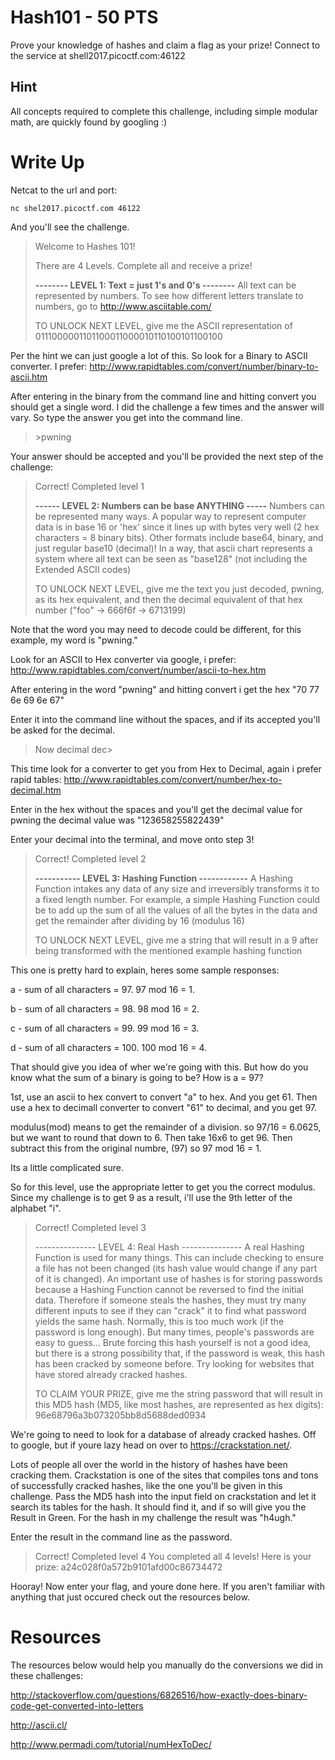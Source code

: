 # Hash101 - 50 PTS
Prove your knowledge of hashes and claim a flag as your prize! Connect to the service at shell2017.picoctf.com:46122


## Hint
All concepts required to complete this challenge, including simple modular math, are quickly found by googling :)

# Write Up

Netcat to the url and port:

`nc shel2017.picoctf.com 46122`

And you'll see the challenge.

>Welcome to Hashes 101!
>
>There are 4 Levels. Complete all and receive a prize!
>
>
>**-------- LEVEL 1: Text = just 1's and 0's --------**
>All text can be represented by numbers. To see how different letters translate to numbers, go to http://www.asciitable.com/
>
>TO UNLOCK NEXT LEVEL, give me the ASCII representation of 0111000001101100011000010110100101100100

Per the hint we can just google a lot of this. So look for a Binary to ASCII converter. I prefer: http://www.rapidtables.com/convert/number/binary-to-ascii.htm

After entering in the binary from the command line and hitting convert you should get a single word. I did the challenge a few times and the answer will vary. So type the answer you get into the command line.

> \>pwning

Your answer should be accepted and you'll be provided the next step of the challenge:

>Correct! Completed level 1
>
>**------ LEVEL 2: Numbers can be base ANYTHING -----**
>Numbers can be represented many ways. A popular way to represent computer data is in base 16 or 'hex' since it lines up with bytes very well (2 hex characters = 8 binary bits). Other formats include base64, binary, and just regular base10 (decimal)! In a way, that ascii chart represents a system where all text can be seen as "base128" (not including the Extended ASCII codes)
>
>TO UNLOCK NEXT LEVEL, give me the text you just decoded, pwning, as its hex equivalent, and then the decimal equivalent of that hex number ("foo" -> 666f6f -> 6713199)

Note that the word you may need to decode could be different, for this example, my word is "pwning."

Look for an ASCII to Hex converter via google, i prefer: http://www.rapidtables.com/convert/number/ascii-to-hex.htm

After entering in the word "pwning" and hitting convert i get the hex "70 77 6e 69 6e 67"

Enter it into the command line without the spaces, and if its accepted you'll be asked for the decimal.

>Now decimal
>dec\>

This time look for a converter to get you from Hex to Decimal, again i prefer rapid tables: http://www.rapidtables.com/convert/number/hex-to-decimal.htm

Enter in the hex without the spaces and you'll get the decimal value for pwning the decimal value was "123658255822439"

Enter your decimal into the terminal, and move onto step 3!

>Correct! Completed level 2
>
>**----------- LEVEL 3: Hashing Function ------------**
>A Hashing Function intakes any data of any size and irreversibly transforms it to a fixed length number. For example, a simple Hashing Function could be to add up the sum of all the values of all the bytes in the data and get the remainder after dividing by 16 (modulus 16)
>
>TO UNLOCK NEXT LEVEL, give me a string that will result in a 9 after being transformed with the mentioned example hashing function

This one is pretty hard to explain, heres some sample responses:

a - sum of all characters = 97. 97 mod 16 = 1. 

b - sum of all characters = 98. 98 mod 16 = 2.

c - sum of all characters = 99. 99 mod 16 = 3.

d - sum of all characters = 100. 100 mod 16 = 4.

That should give you idea of wher we're going with this. But how do you know what the sum of a binary is going to be? How is a = 97?

1st, use an ascii to hex convert to convert "a" to hex. And you get 61. Then use a hex to decimall converter to convert "61" to decimal, and you get 97.

modulus(mod) means to get the remainder of a division. so 97/16 = 6.0625, but we want to round that down to 6. Then take 16x6 to get 96. Then subtract this from the original numbre, (97) so 97 mod 16 = 1.

Its a little complicated sure. 

So for this level, use the appropriate letter to get you the correct modulus. Since my challenge is to get 9 as a result, i'll use the 9th letter of the alphabet "i".

>Correct! Completed level 3
>
>--------------- LEVEL 4: Real Hash ---------------
>A real Hashing Function is used for many things. This can include checking to ensure a file has not been changed (its hash value would change if any part of it is changed). An important use of hashes is for storing passwords because a Hashing Function cannot be reversed to find the initial data. Therefore if someone steals the hashes, they must try many different inputs to see if they can "crack" it to find what password yields the same hash. Normally, this is too much work (if the password is long enough). But many times, people's passwords are easy to guess... Brute forcing this hash yourself is not a good idea, but there is a strong possibility that, if the password is weak, this hash has been cracked by someone before. Try looking for websites that have stored already cracked hashes.
>
>TO CLAIM YOUR PRIZE, give me the string password that will result in this MD5 hash (MD5, like most hashes, are represented as hex digits):
>96e68796a3b073205bb8d5688ded0934

We're going to need to look for a database of already cracked hashes. Off to google, but if youre lazy head on over to https://crackstation.net/.

Lots of people all over the world in the history of hashes have been cracking them. Crackstation is one of the sites that compiles tons and tons of successfully cracked hashes, like the one you'll be given in this challenge. Pass the MD5 hash into the input field on crackstation and let it search its tables for the hash. It should find it, and if so will give you the Result in Green. For the hash in my challenge the result was "h4ugh."

Enter the result in the command line as the password.

>Correct! Completed level 4
>You completed all 4 levels! Here is your prize: a24c028f0a572b9101afd00c86734472

Hooray! Now enter your flag, and youre done here. If you aren't familiar with anything that just occured check out the resources below.

# Resources

The resources below would help you manually do the conversions we did in these challenges:

http://stackoverflow.com/questions/6826516/how-exactly-does-binary-code-get-converted-into-letters

http://ascii.cl/

http://www.permadi.com/tutorial/numHexToDec/
